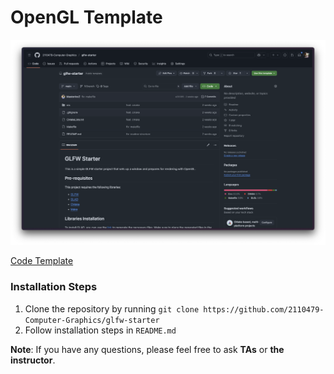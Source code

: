 # OpenGL Template

![](/public/images/opengl-template.png)

[Code Template](https://github.com/2110479-Computer-Graphics/glfw-starter)

### Installation Steps

1. Clone the repository by running `git clone https://github.com/2110479-Computer-Graphics/glfw-starter`
2. Follow installation steps in `README.md`


**Note**: If you have any questions, please feel free to ask **TAs** or **the instructor**.
